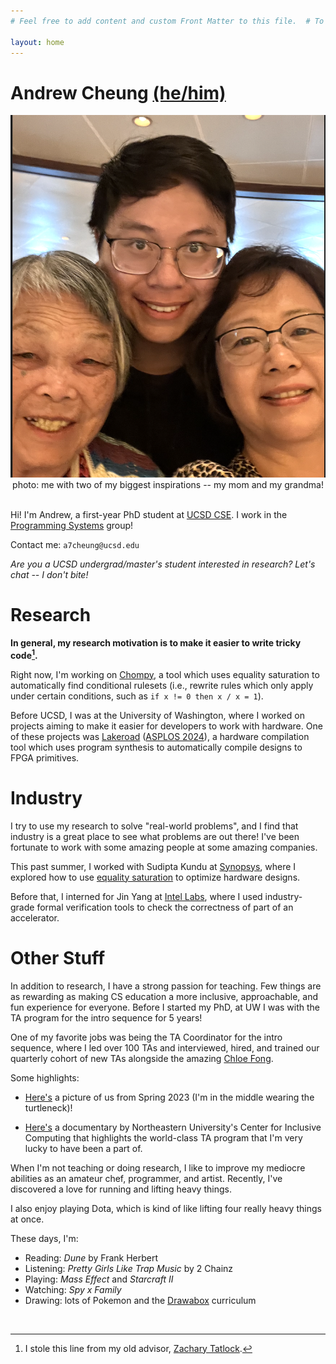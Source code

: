 ```yaml
---
# Feel free to add content and custom Front Matter to this file.  # To modify the layout, see https://jekyllrb.com/docs/themes/#overriding-theme-defaults

layout: home
---
```


<!-- import css -->
<link rel="stylesheet" type="text/css" href="./assets/css/custom-style.css">

<link rel="icon" href="./favicon.png" type="image/x-icon">

<!-- profile picture -->

<!-- h1 with id of title -->
<h1 id="title">Andrew Cheung <a href="https://en.pronouns.page/he">(he/him)</a></h1>
<img alt="Andrew, his mom, and his grandma" src="./assets/photos/cruiseandfamily.png">
<center>
photo: me with two of my biggest inspirations -- my mom and my grandma!
</center>
<br />

Hi! I'm Andrew, a first-year PhD student at [UCSD CSE](https://cse.ucsd.edu/).
I work in the [Programming Systems](https://cseweb.ucsd.edu/groups/progsys/) group!

Contact me: `a7cheung@ucsd.edu`

_Are you a UCSD undergrad/master's student interested in research? Let's chat -- I don't bite!_

# Research

**In general, my research motivation is to make it easier to write tricky code[^1].**

Right now, I'm working on [Chompy](https://github.com/ninehusky/chompy), a tool which
uses equality saturation to automatically find conditional rulesets (i.e., rewrite rules
which only apply under certain conditions, such as `if x != 0 then x / x = 1`).

Before UCSD, I was at the University of Washington, where I worked on projects aiming
to make it easier for developers to work with hardware. One of these projects was
[Lakeroad](https://github.com/uwsampl/lakeroad) ([ASPLOS 2024](https://arxiv.org/abs/2401.16526)),
a hardware compilation tool which uses program synthesis to automatically compile
designs to FPGA primitives.

[^1]: I stole this line from my old advisor, [Zachary Tatlock](https://ztatlock.net).

# Industry

I try to use my research to solve "real-world problems", and I find that industry
is a great place to see what problems are out there! I've been fortunate to work with some amazing
people at some amazing companies.

This past summer, I worked with Sudipta Kundu at [Synopsys](https://www.synopsys.com/), where I explored
how to use [equality saturation](https://docs.rs/egg/latest/egg/tutorials/_01_background/index.html)
to optimize hardware designs.

Before that, I interned for Jin Yang at [Intel Labs](https://www.intel.com/content/www/us/en/research/overview.html),
where I used industry-grade formal verification tools to check the correctness of part of an accelerator.


# Other Stuff

In addition to research, I have a strong passion for teaching. Few things are
as rewarding as making CS education a more inclusive, approachable, and fun experience for everyone.
Before I started my PhD, at UW I was with the TA program for the intro sequence for 5 years!

One of my favorite jobs was being the TA Coordinator for the intro sequence,
where I led over 100 TAs and interviewed, hired, and trained our quarterly cohort of new TAs
alongside the amazing [Chloe Fong](https://www.linkedin.com/in/chloe-fong/).

Some highlights:

- [Here's](./assets/photos/thefriends.jpeg) a picture of us from Spring 2023 (I'm in the middle wearing the turtleneck)!

- [Here's](https://www.youtube.com/watch?v=4BVsKkF2FUE) a documentary by Northeastern University's Center for Inclusive Computing that highlights the world-class TA program that I'm very lucky to have been a part of.

When I'm not teaching or doing research, I like to
improve my mediocre abilities as an amateur chef, programmer, and artist.
Recently, I've discovered a love for running and lifting heavy things.

I also enjoy playing Dota, which is kind
of like lifting four really heavy things at once.

These days, I'm:
- Reading: _Dune_ by Frank Herbert
- Listening: _Pretty Girls Like Trap Music_ by 2 Chainz
- Playing: _Mass Effect_ and _Starcraft II_
- Watching: _Spy x Family_
- Drawing: lots of Pokemon and the [Drawabox](https://drawabox.com/) curriculum

<br />
